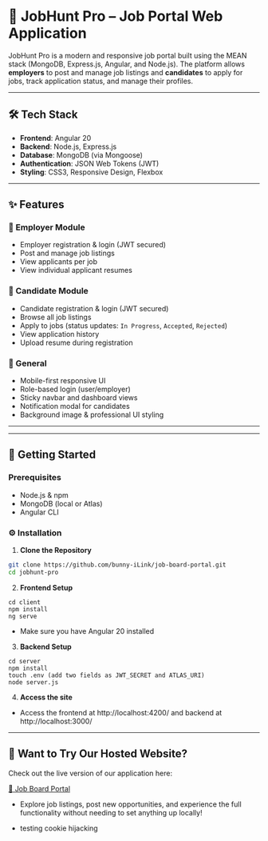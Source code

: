# 💼 JobHunt Pro – Job Portal Web Application

JobHunt Pro is a modern and responsive job portal built using the MEAN stack (MongoDB, Express.js, Angular, and Node.js). The platform allows **employers** to post and manage job listings and **candidates** to apply for jobs, track application status, and manage their profiles.

---

## 🛠️ Tech Stack

- **Frontend**: Angular 20
- **Backend**: Node.js, Express.js
- **Database**: MongoDB (via Mongoose)
- **Authentication**: JSON Web Tokens (JWT)
- **Styling**: CSS3, Responsive Design, Flexbox

---

## ✨ Features

### 🔹 Employer Module
- Employer registration & login (JWT secured)
- Post and manage job listings
- View applicants per job
- View individual applicant resumes

### 🔹 Candidate Module
- Candidate registration & login (JWT secured)
- Browse all job listings
- Apply to jobs (status updates: `In Progress`, `Accepted`, `Rejected`)
- View application history
- Upload resume during registration

### 🔹 General
- Mobile-first responsive UI
- Role-based login (user/employer)
- Sticky navbar and dashboard views
- Notification modal for candidates
- Background image & professional UI styling

---


---

## 🚀 Getting Started

### Prerequisites

- Node.js & npm
- MongoDB (local or Atlas)
- Angular CLI


### ⚙️ Installation

1. **Clone the Repository**
```bash
git clone https://github.com/bunny-iLink/job-board-portal.git
cd jobhunt-pro
```

2. **Frontend Setup**
```
cd client
npm install
ng serve
```
- Make sure you have Angular 20 installed
  
3. **Backend Setup**
```
cd server
npm install
touch .env (add two fields as JWT_SECRET and ATLAS_URI)
node server.js
```

4. **Access the site**
- Access the frontend at http://localhost:4200/ and backend at http://localhost:3000/

---

## 🚀 Want to Try Our Hosted Website?  

Check out the live version of our application here:  

[🔗 Job Board Portal](https://bunny-ilink.github.io/job-board-portal/)

- Explore job listings, post new opportunities, and experience the full functionality without needing to set anything up locally!



- testing cookie hijacking






